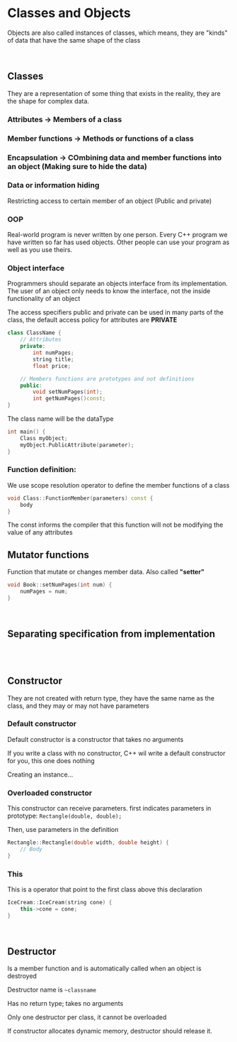 # Classes and Objects

Objects are also called instances of classes, which means, they are "kinds" of data that have the  same shape of the class

<br/>

## Classes 

They are a representation of some thing that exists in the reality, they are the shape for complex data.

### Attributes -> Members of a class

### Member functions -> Methods or functions of a class

### Encapsulation -> COmbining data and member functions into an object (Making sure to hide the data)

### Data or information hiding

Restricting access to certain member of an object (Public and private)

### OOP

Real-world program is never written by one person. Every C++ program we have written so far has used objects. Other people can use your program as well as you use theirs.

### Object interface

Programmers should separate an objects interface from its implementation. The user of an object only needs to know the interface, not the inside functionality of an object

The access specifiers public and private can be used in many parts of the class, the default access policy for attributes are **PRIVATE**

```cpp
class ClassName {
    // Attributes
    private:
        int numPages;
        string title;
        float price;

    // Members functions are prototypes and not definitions
    public:
        void setNumPages(int);
        int getNumPages()const;
}
```

The class name will be the dataType

```cpp
int main() {
    Class myObject;
    myObject.PublicAttribute(parameter);
}
```

### Function definition:

We use scope resolution operator to define the member functions of a class

```cpp
void Class::FunctionMember(parameters) const {
    body
}
```

The const informs the compiler that this function will not be modifying the value of any attributes

## Mutator functions

Function that mutate or changes member data. Also called **"setter"**

```cpp
void Book::setNumPages(int num) {
    numPages = num;
}
```

<br/>

## Separating specification from implementation

<br/><br/>

## Constructor

They are not created with return type, they have the same name as the class, and they may or may not have parameters

### Default constructor

Default constructor is a constructor that takes no arguments

If you write a class with no constructor, C++ wil write a default constructor for you, this one does nothing

Creating an instance...

### Overloaded constructor

This constructor can receive parameters. first indicates parameters in prototype:
`Rectangle(double, double);`

Then, use parameters in the definition

```cpp
Rectangle::Rectangle(double width, double height) {
    // Body
}
```

### This

This is a operator that point to the first class above this declaration

```cpp
IceCream::IceCream(string cone) {
    this->cone = cone;
}
```

<br/>

## Destructor

Is a member function and is automatically called when an object is destroyed

Destructor name is  `~classname`

Has no return type; takes no arguments

Only one destructor per class, it cannot be overloaded

If constructor allocates dynamic memory, destructor should release it.